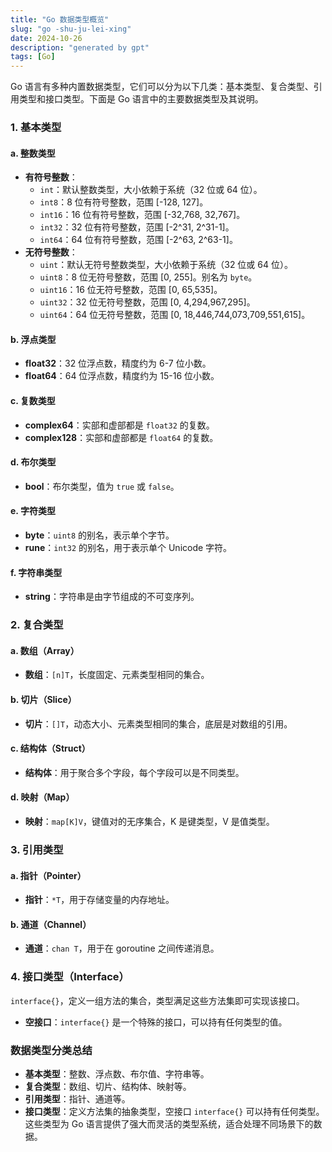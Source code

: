 ```yaml
---
title: "Go 数据类型概览"
slug: "go -shu-ju-lei-xing"
date: 2024-10-26
description: "generated by gpt"
tags: [Go]
---
```


Go 语言有多种内置数据类型，它们可以分为以下几类：基本类型、复合类型、引用类型和接口类型。下面是 Go 语言中的主要数据类型及其说明。

<!-- truncate -->

### 1. **基本类型**

#### a. 整数类型

- **有符号整数**：
  - `int`：默认整数类型，大小依赖于系统（32 位或 64 位）。
  - `int8`：8 位有符号整数，范围 [-128, 127]。
  - `int16`：16 位有符号整数，范围 [-32,768, 32,767]。
  - `int32`：32 位有符号整数，范围 [-2^31, 2^31-1]。
  - `int64`：64 位有符号整数，范围 [-2^63, 2^63-1]。
- **无符号整数**：
  - `uint`：默认无符号整数类型，大小依赖于系统（32 位或 64 位）。
  - `uint8`：8 位无符号整数，范围 [0, 255]。别名为 `byte`。
  - `uint16`：16 位无符号整数，范围 [0, 65,535]。
  - `uint32`：32 位无符号整数，范围 [0, 4,294,967,295]。
  - `uint64`：64 位无符号整数，范围 [0, 18,446,744,073,709,551,615]。

#### b. 浮点类型

- **float32**：32 位浮点数，精度约为 6-7 位小数。
- **float64**：64 位浮点数，精度约为 15-16 位小数。

#### c. 复数类型

- **complex64**：实部和虚部都是 `float32` 的复数。
- **complex128**：实部和虚部都是 `float64` 的复数。

#### d. 布尔类型

- **bool**：布尔类型，值为 `true` 或 `false`。

#### e. 字符类型

- **byte**：`uint8` 的别名，表示单个字节。
- **rune**：`int32` 的别名，用于表示单个 Unicode 字符。

#### f. 字符串类型

- **string**：字符串是由字节组成的不可变序列。

### 2. **复合类型**

#### a. 数组（Array）

- **数组**：`[n]T`，长度固定、元素类型相同的集合。

#### b. 切片（Slice）

- **切片**：`[]T`，动态大小、元素类型相同的集合，底层是对数组的引用。

#### c. 结构体（Struct）

- **结构体**：用于聚合多个字段，每个字段可以是不同类型。

#### d. 映射（Map）

- **映射**：`map[K]V`，键值对的无序集合，K 是键类型，V 是值类型。

### 3. **引用类型**

#### a. 指针（Pointer）

- **指针**：`*T`，用于存储变量的内存地址。

#### b. 通道（Channel）

- **通道**：`chan T`，用于在 goroutine 之间传递消息。

### 4. **接口类型（Interface）**

`interface{}`，定义一组方法的集合，类型满足这些方法集即可实现该接口。

- **空接口**：`interface{}` 是一个特殊的接口，可以持有任何类型的值。

### 数据类型分类总结

- **基本类型**：整数、浮点数、布尔值、字符串等。
- **复合类型**：数组、切片、结构体、映射等。
- **引用类型**：指针、通道等。
- **接口类型**：定义方法集的抽象类型，空接口 `interface{}` 可以持有任何类型。这些类型为 Go 语言提供了强大而灵活的类型系统，适合处理不同场景下的数据。
